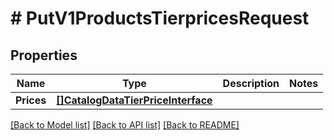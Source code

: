 # # PutV1ProductsTierpricesRequest


## Properties 


Name | Type | Description | Notes
------------ | ------------- | ------------- | -------------
**Prices**| [**[]CatalogDataTierPriceInterface**](CatalogDataTierPriceInterface.md) |   |


[[Back to Model list]](../../README.md#models) [[Back to API list]](../../README.md#endpoints) [[Back to README]](../../README.md)

